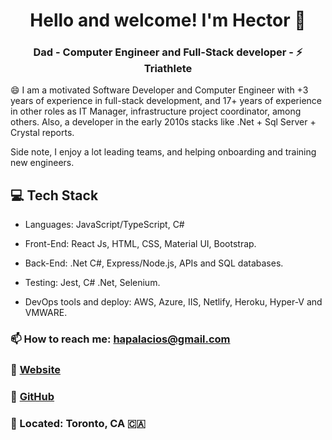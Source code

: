 <h1 align="center">
    Hello and welcome! I'm Hector 👋 
</h1>

<h3 align="center">
    Dad - Computer Engineer and Full-Stack developer -  ⚡ Triathlete
</h3>

😄 I am a motivated Software Developer and Computer Engineer with +3 years of experience in full-stack development, and 17+ years of experience in other roles as IT Manager, infrastructure project coordinator, among others. Also, a developer in the early 2010s stacks like .Net + Sql Server + Crystal reports.

Side note, I enjoy a lot leading teams, and helping onboarding and training new engineers.


## 💻 Tech Stack
* Languages: JavaScript/TypeScript, C#
* Front-End: React Js, HTML, CSS, Material UI, Bootstrap.
* Back-End: .Net C#, Express/Node.js, APIs and SQL databases.

* Testing: Jest, C# .Net, Selenium.
* DevOps tools and deploy: AWS, Azure, IIS, Netlify, Heroku, Hyper-V and VMWARE.


### 📫 How to reach me: hapalacios@gmail.com
### :link: [Website](https://hectorpalacios.ca)
### :link: [GitHub](https://github.com/hapalacios)
### 📍 Located: Toronto, CA 🇨🇦 
